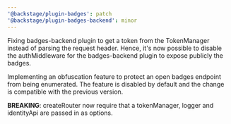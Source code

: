 ```yaml
---
'@backstage/plugin-badges': patch
'@backstage/plugin-badges-backend': minor
---
```


Fixing badges-backend plugin to get a token from the TokenManager instead of parsing the request header. Hence, it's now possible to disable the authMiddleware for the badges-backend plugin to expose publicly the badges.

Implementing an obfuscation feature to protect an open badges endpoint from being enumerated. The feature is disabled by default and the change is compatible with the previous version.

**BREAKING**: createRouter now require that a tokenManager, logger and identityApi are passed in as options.
